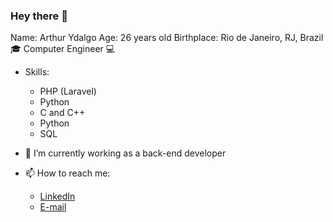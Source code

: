 ### Hey there 👋

Name: Arthur Ydalgo
Age: 26 years old
Birthplace: Rio de Janeiro, RJ, Brazil
🎓 Computer Engineer 💻

- Skills:
  - PHP (Laravel)
  - Python
  - C and C++
  - Python
  - SQL
    
- 🔭 I’m currently working as a back-end developer

- 📫 How to reach me:
  - [LinkedIn](https://www.linkedin.com/in/arthur-y/)
  - [E-mail](mailto:arthur.aymc@gmail.com)


